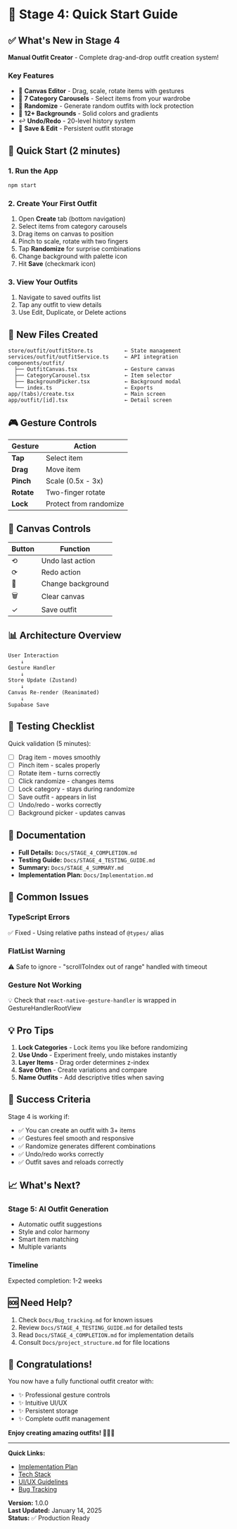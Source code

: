 # 🚀 Stage 4: Quick Start Guide

## ✅ What's New in Stage 4

**Manual Outfit Creator** - Complete drag-and-drop outfit creation system!

### Key Features

- 🎨 **Canvas Editor** - Drag, scale, rotate items with gestures
- 📱 **7 Category Carousels** - Select items from your wardrobe
- 🎲 **Randomize** - Generate random outfits with lock protection
- 🎨 **12+ Backgrounds** - Solid colors and gradients
- ↩️ **Undo/Redo** - 20-level history system
- 💾 **Save & Edit** - Persistent outfit storage

## 🏃 Quick Start (2 minutes)

### 1. Run the App

```bash
npm start
```

### 2. Create Your First Outfit

1. Open **Create** tab (bottom navigation)
2. Select items from category carousels
3. Drag items on canvas to position
4. Pinch to scale, rotate with two fingers
5. Tap **Randomize** for surprise combinations
6. Change background with palette icon
7. Hit **Save** (checkmark icon)

### 3. View Your Outfits

1. Navigate to saved outfits list
2. Tap any outfit to view details
3. Use Edit, Duplicate, or Delete actions

## 📁 New Files Created

```
store/outfit/outfitStore.ts          ← State management
services/outfit/outfitService.ts     ← API integration
components/outfit/
  ├── OutfitCanvas.tsx               ← Gesture canvas
  ├── CategoryCarousel.tsx           ← Item selector
  ├── BackgroundPicker.tsx           ← Background modal
  └── index.ts                       ← Exports
app/(tabs)/create.tsx                ← Main screen
app/outfit/[id].tsx                  ← Detail screen
```

## 🎮 Gesture Controls

| Gesture    | Action                 |
| ---------- | ---------------------- |
| **Tap**    | Select item            |
| **Drag**   | Move item              |
| **Pinch**  | Scale (0.5x - 3x)      |
| **Rotate** | Two-finger rotate      |
| **Lock**   | Protect from randomize |

## 🔧 Canvas Controls

| Button | Function          |
| ------ | ----------------- |
| ⟲      | Undo last action  |
| ⟳      | Redo action       |
| 🎨     | Change background |
| 🗑️     | Clear canvas      |
| ✓      | Save outfit       |

## 📊 Architecture Overview

```
User Interaction
    ↓
Gesture Handler
    ↓
Store Update (Zustand)
    ↓
Canvas Re-render (Reanimated)
    ↓
Supabase Save
```

## 🧪 Testing Checklist

Quick validation (5 minutes):

- [ ] Drag item - moves smoothly
- [ ] Pinch item - scales properly
- [ ] Rotate item - turns correctly
- [ ] Click randomize - changes items
- [ ] Lock category - stays during randomize
- [ ] Save outfit - appears in list
- [ ] Undo/redo - works correctly
- [ ] Background picker - updates canvas

## 📖 Documentation

- **Full Details:** `Docs/STAGE_4_COMPLETION.md`
- **Testing Guide:** `Docs/STAGE_4_TESTING_GUIDE.md`
- **Summary:** `Docs/STAGE_4_SUMMARY.md`
- **Implementation Plan:** `Docs/Implementation.md`

## 🐛 Common Issues

### TypeScript Errors

✅ Fixed - Using relative paths instead of `@types/` alias

### FlatList Warning

⚠️ Safe to ignore - "scrollToIndex out of range" handled with timeout

### Gesture Not Working

💡 Check that `react-native-gesture-handler` is wrapped in GestureHandlerRootView

## 💡 Pro Tips

1. **Lock Categories** - Lock items you like before randomizing
2. **Use Undo** - Experiment freely, undo mistakes instantly
3. **Layer Items** - Drag order determines z-index
4. **Save Often** - Create variations and compare
5. **Name Outfits** - Add descriptive titles when saving

## 🎯 Success Criteria

Stage 4 is working if:

- ✅ You can create an outfit with 3+ items
- ✅ Gestures feel smooth and responsive
- ✅ Randomize generates different combinations
- ✅ Undo/redo works correctly
- ✅ Outfit saves and reloads correctly

## 📈 What's Next?

### Stage 5: AI Outfit Generation

- Automatic outfit suggestions
- Style and color harmony
- Smart item matching
- Multiple variants

### Timeline

Expected completion: 1-2 weeks

## 🆘 Need Help?

1. Check `Docs/Bug_tracking.md` for known issues
2. Review `Docs/STAGE_4_TESTING_GUIDE.md` for detailed tests
3. Read `Docs/STAGE_4_COMPLETION.md` for implementation details
4. Consult `Docs/project_structure.md` for file locations

## 🎉 Congratulations!

You now have a fully functional outfit creator with:

- ✨ Professional gesture controls
- ✨ Intuitive UI/UX
- ✨ Persistent storage
- ✨ Complete outfit management

**Enjoy creating amazing outfits! 👗👔👠**

---

**Quick Links:**

- [Implementation Plan](Docs/Implementation.md)
- [Tech Stack](Docs/TechStack.md)
- [UI/UX Guidelines](Docs/UI_UX_doc.md)
- [Bug Tracking](Docs/Bug_tracking.md)

**Version:** 1.0.0  
**Last Updated:** January 14, 2025  
**Status:** ✅ Production Ready
